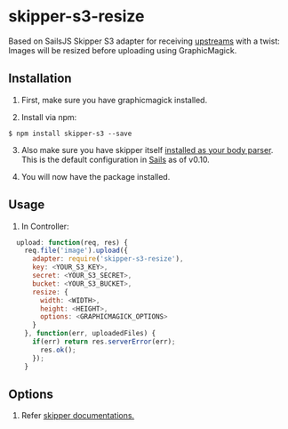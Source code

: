 # skipper-s3-resize

Based on SailsJS Skipper S3 adapter for receiving [upstreams](https://github.com/balderdashy/skipper#what-are-upstreams) with a twist: Images will be resized before uploading using GraphicMagick.

## Installation

1. First, make sure you have graphicmagick installed.

2. Install via npm:
```
$ npm install skipper-s3 --save
```

3. Also make sure you have skipper itself [installed as your body parser](http://beta.sailsjs.org/#/documentation/concepts/Middleware?q=adding-or-overriding-http-middleware).  This is the default configuration in [Sails](https://github.com/balderdashy/sails) as of v0.10.

4. You will now have the package installed.

## Usage
1. In Controller:
```javascript
  upload: function(req, res) {
    req.file('image').upload({
      adapter: require('skipper-s3-resize'),
      key: <YOUR_S3_KEY>,
      secret: <YOUR_S3_SECRET>,
      bucket: <YOUR_S3_BUCKET>,
      resize: {
        width: <WIDTH>,
        height: <HEIGHT>,
        options: <GRAPHICMAGICK_OPTIONS>
      }
    }, function(err, uploadedFiles) {
      if(err) return res.serverError(err);
        res.ok();
      });
    }
```

## Options
1. Refer [skipper documentations.](https://github.com/balderdashy/skipper#uploading-files-to-s3)